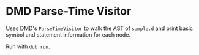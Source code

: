 # DMD Parse-Time Visitor

Uses DMD's `ParseTimeVisitor` to walk the AST of `sample.d` and print basic
symbol and statement information for each node.

Run with `dub run`.
